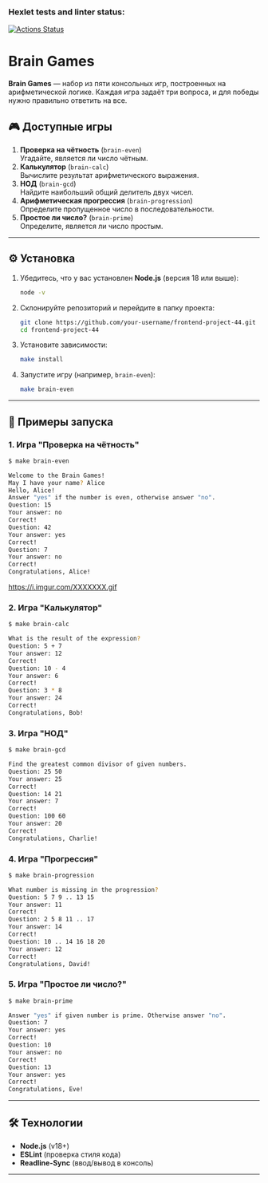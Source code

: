 ### Hexlet tests and linter status:
[![Actions Status](https://github.com/Maxxx1ne/frontend-project-44/actions/workflows/hexlet-check.yml/badge.svg)](https://github.com/Maxxx1ne/frontend-project-44/actions)
# Brain Games

**Brain Games** — набор из пяти консольных игр, построенных на арифметической логике. Каждая игра задаёт три вопроса, и для победы нужно правильно ответить на все. 


## 🎮 Доступные игры

1. **Проверка на чётность** (`brain-even`)  
   Угадайте, является ли число чётным.
2. **Калькулятор** (`brain-calc`)  
   Вычислите результат арифметического выражения.
3. **НОД** (`brain-gcd`)  
   Найдите наибольший общий делитель двух чисел.
4. **Арифметическая прогрессия** (`brain-progression`)  
   Определите пропущенное число в последовательности.
5. **Простое ли число?** (`brain-prime`)  
   Определите, является ли число простым.

---

## ⚙️ Установка

1. Убедитесь, что у вас установлен **Node.js** (версия 18 или выше):  
   ```bash
   node -v
   ```
2. Склонируйте репозиторий и перейдите в папку проекта:
   ```bash
   git clone https://github.com/your-username/frontend-project-44.git
   cd frontend-project-44
   ```
3. Установите зависимости:
   ```bash
   make install
   ```
4. Запустите игру (например, `brain-even`):
   ```bash
   make brain-even
   ```
---

## 🚀 Примеры запуска

### 1. Игра "Проверка на чётность"
```bash
$ make brain-even

Welcome to the Brain Games!
May I have your name? Alice
Hello, Alice!
Answer "yes" if the number is even, otherwise answer "no".
Question: 15
Your answer: no
Correct!
Question: 42
Your answer: yes
Correct!
Question: 7
Your answer: no
Correct!
Congratulations, Alice!
```
https://i.imgur.com/XXXXXXX.gif


### 2. Игра "Калькулятор"
```bash
$ make brain-calc

What is the result of the expression?
Question: 5 + 7
Your answer: 12
Correct!
Question: 10 - 4
Your answer: 6
Correct!
Question: 3 * 8
Your answer: 24
Correct!
Congratulations, Bob!
```

### 3. Игра "НОД"
```bash
$ make brain-gcd

Find the greatest common divisor of given numbers.
Question: 25 50
Your answer: 25
Correct!
Question: 14 21
Your answer: 7
Correct!
Question: 100 60
Your answer: 20
Correct!
Congratulations, Charlie!
```

### 4. Игра "Прогрессия"
```bash
$ make brain-progression

What number is missing in the progression?
Question: 5 7 9 .. 13 15
Your answer: 11
Correct!
Question: 2 5 8 11 .. 17
Your answer: 14
Correct!
Question: 10 .. 14 16 18 20
Your answer: 12
Correct!
Congratulations, David!
```

### 5. Игра "Простое ли число?"
```bash
$ make brain-prime

Answer "yes" if given number is prime. Otherwise answer "no".
Question: 7
Your answer: yes
Correct!
Question: 10
Your answer: no
Correct!
Question: 13
Your answer: yes
Correct!
Congratulations, Eve!
```

---

## 🛠 Технологии

- **Node.js** (v18+)
- **ESLint** (проверка стиля кода)
- **Readline-Sync** (ввод/вывод в консоль)

---


